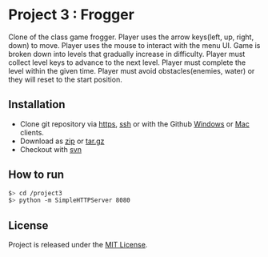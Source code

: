 # Project 3 : Frogger
Clone of the class game frogger.
Player uses the arrow keys(left, up, right, down) to move.
Player uses the mouse to interact with the menu UI.
Game is broken down into levels that gradually increase in difficulty.
Player must collect level keys to advance to the next level.
Player must complete the level within the given time.
Player must avoid obstacles(enemies, water) or they will reset to the start position.

[get-zip]: https://github.com/jdbence/FE-Nanodegree/archive/master.zip
[get-tgz]: https://github.com/jdbence/FE-Nanodegree/archive/master.tar.gz
[clone-http]: https://github.com/jdbence/FE-Nanodegree.git
[clone-ssh]: git@github.com:jdbence/FE-Nanodegree.git
[clone-svn]: https://github.com/jdbence/FE-Nanodegree
[clone-ghwin]: github-windows://openRepo/https://github.com/jdbence/FE-Nanodegree
[clone-ghmac]: github-mac://openRepo/https://github.com/jdbence/FE-Nanodegree

## Installation

* Clone git repository via [https][clone-http], [ssh][clone-ssh] or with the Github [Windows][clone-ghwin] or [Mac][clone-ghmac] clients.
* Download as [zip][get-zip] or [tar.gz][get-tgz]
* Checkout with [svn][clone-svn]

## How to run

```bash
$> cd /project3
$> python -m SimpleHTTPServer 8080
```

## License

Project is released under the [MIT License](http://opensource.org/licenses/MIT).